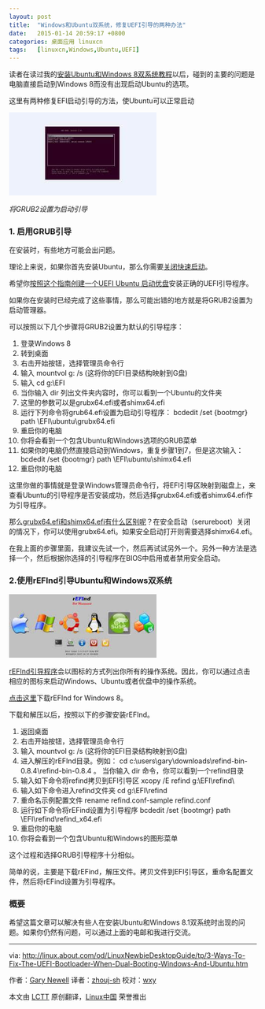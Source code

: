 ```yaml
---
layout: post
title:	"Windows和Ubuntu双系统，修复UEFI引导的两种办法"
date:	2015-01-14 20:59:17 +0800 
categories:	桌面应用 linuxcn 
tags:	[linuxcn,Windows,Ubuntu,UEFI]
---
```



读者在读过我的[安装Ubuntu和Windows 8双系统教程](http://linux.cn/article-3178-1.html)以后，碰到的主要的问题是电脑直接启动到Windows 8而没有出现启动Ubuntu的选项。


这里有两种修复EFI启动引导的方法，使Ubuntu可以正常启动


![](/Asserts/Images/album/201501/14/205920fpfc8718ii15cxc1.jpg)


*将GRUB2设置为启动引导*


### 1. 启用GRUB引导


在安装时，有些地方可能会出问题。


理论上来说，如果你首先安装Ubuntu，那么你需要[关闭快速启动](http://linux.cn/article-3178-1.html#4_3289)。


希望你[按照这个指南创建一个UEFI Ubuntu 启动优盘](http://linux.cn/article-3178-1.html#4_1717)安装正确的UEFI引导程序。


如果你在安装时已经完成了这些事情，那么可能出错的地方就是将GRUB2设置为启动管理器。


可以按照以下几个步骤将GRUB2设置为默认的引导程序：


1. 登录Windows 8
2. 转到桌面
3. 右击开始按钮，选择管理员命令行
4. 输入 mountvol g: /s (这将你的EFI目录结构映射到G盘)
5. 输入 cd g:\EFI
6. 当你输入 dir 列出文件夹内容时，你可以看到一个Ubuntu的文件夹
7. 这里的参数可以是grubx64.efi或者shimx64.efi
8. 运行下列命令将grub64.efi设置为启动引导程序： bcdedit /set {bootmgr} path \EFI\ubuntu\grubx64.efi
9. 重启你的电脑
10. 你将会看到一个包含Ubuntu和Windows选项的GRUB菜单
11. 如果你的电脑仍然直接启动到Windows，重复步骤1到7，但是这次输入： bcdedit /set {bootmgr} path \EFI\ubuntu\shimx64.efi
12. 重启你的电脑


这里你做的事情就是登录Windows管理员命令行，将EFI引导区映射到磁盘上，来查看Ubuntu的引导程序是否安装成功，然后选择grubx64.efi或者shimx64.efi作为引导程序。


那么[grubx64.efi和shimx64.efi有什么区别呢](https://wiki.ubuntu.com/SecurityTeam/SecureBoot)？在安全启动（serureboot）关闭的情况下，你可以使用grubx64.efi。如果安全启动打开则需要选择shimx64.efi。


在我上面的步骤里面，我建议先试一个，然后再试试另外一个。另外一种方法是选择一个，然后根据你选择的引导程序在BIOS中启用或者禁用安全启动。


### 2.使用rEFInd引导Ubuntu和Windows双系统


![](/Asserts/Images/album/201501/14/205922oze90hhkpc0moky1.png)


[rEFInd引导程序](http://www.rodsbooks.com/refind/installing.html#windows)会以图标的方式列出你所有的操作系统。因此，你可以通过点击相应的图标来启动Windows、Ubuntu或者优盘中的操作系统。


[点击这里](http://sourceforge.net/projects/refind/files/0.8.4/refind-bin-0.8.4.zip/download)下载rEFInd for Windows 8。


下载和解压以后，按照以下的步骤安装rEFInd。


1. 返回桌面
2. 右击开始按钮，选择管理员命令行
3. 输入 mountvol g: /s (这将你的EFI目录结构映射到G盘)
4. 进入解压的rEFInd目录。例如： cd c:\users\gary\downloads\refind-bin-0.8.4\refind-bin-0.8.4 。 当你输入 dir 命令，你可以看到一个refind目录
5. 输入如下命令将refind拷贝到EFI引导区 xcopy /E refind g:\EFI\refind\
6. 输入如下命令进入refind文件夹 cd g:\EFI\refind
7. 重命名示例配置文件 rename refind.conf-sample refind.conf
8. 运行如下命令将rEFind设置为引导程序 bcdedit /set {bootmgr} path \EFI\refind\refind\_x64.efi
9. 重启你的电脑
10. 你将会看到一个包含Ubuntu和Windows的图形菜单


这个过程和选择GRUB引导程序十分相似。


简单的说，主要是下载rEFind，解压文件。拷贝文件到EFI引导区，重命名配置文件，然后将rEFind设置为引导程序。


### 概要


希望这篇文章可以解决有些人在安装Ubuntu和Windows 8.1双系统时出现的问题。如果你仍然有问题，可以通过上面的电邮和我进行交流。




---


via: <http://linux.about.com/od/LinuxNewbieDesktopGuide/tp/3-Ways-To-Fix-The-UEFI-Bootloader-When-Dual-Booting-Windows-And-Ubuntu.htm>


作者：[Gary Newell](http://linux.about.com/bio/Gary-Newell-132058.htm) 译者：[zhouj-sh](https://github.com/zhouj-sh) 校对：[wxy](https://github.com/wxy)


本文由 [LCTT](https://github.com/LCTT/TranslateProject) 原创翻译，[Linux中国](http://linux.cn/) 荣誉推出
